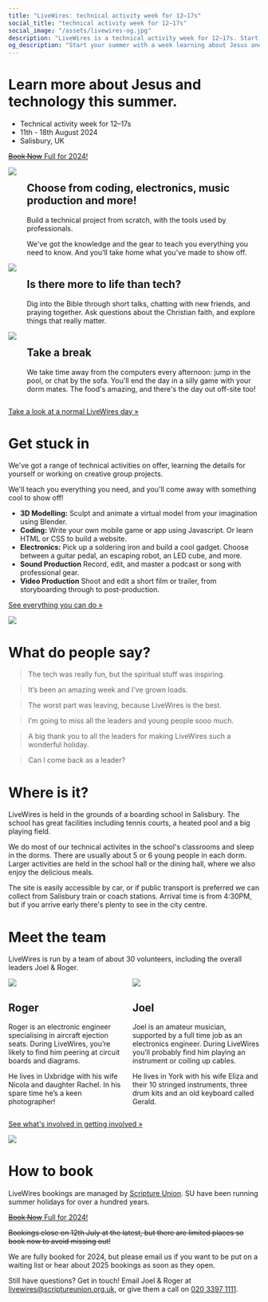 ```yaml
---
title: "LiveWires: technical activity week for 12–17s"
social_title: "technical activity week for 12–17s"
social_image: "/assets/livewires-og.jpg"
description: "LiveWires is a technical activity week for 12–17s. Start your summer learning about Jesus and technology."
og_description: "Start your summer with a week learning about Jesus and technology."
---
```


<h1 class="page-title">Learn more about Jesus and technology this summer.</h1>

* Technical activity week for 12–17s
* 11th - 18th August 2024
* Salisbury, UK

<a class="cta" href="https://events.scriptureunion.org.uk/event.php?id=1136" target="blank" rel="noopener" id="book-now"><del>Book Now</del> Full for 2024!</a>

<div class="columns columns-reverse">
<img src="/assets/photo/2022/electronics.jpg">
<div>

## Choose from coding, electronics, music production and more!

Build a technical project from scratch, with the tools used by professionals.

We've got the knowledge and the gear to teach you everything you need to know. And you’ll take home what you've made to show off.

</div>
</div>

<div class="columns">
<img src="/assets/photo/2019-talk.jpg">
<div>

## Is there more to life than tech?

Dig into the Bible through short talks, chatting with new friends, and praying together. Ask questions about the Christian faith, and explore things that really matter.

</div>
</div>

<div class="columns columns-reverse">
<img src="/assets/photo/2019-board-games.jpg">
<div>

## Take a break

We take time away from the computers every afternoon: jump in the pool, or chat by the sofa. You'll end the day in a silly game with your dorm mates. The food's amazing, and there's the day out off-site too!

</div>
</div>

[Take a look at a normal LiveWires day »](/day/)

# Get stuck in

We've got a range of technical activities on offer, learning the details for yourself or working on creative group projects.

We'll teach you everything you need, and you'll come away with something cool to show off!

* **3D Modelling:** Sculpt and animate a virtual model from your imagination using Blender.
* **Coding:** Write your own mobile game or app using Javascript. Or learn HTML or CSS to build a website.
* **Electronics:** Pick up a soldering iron and build a cool gadget. Choose between a guitar pedal, an escaping robot, an LED cube, and more.
* **Sound Production** Record, edit, and master a podcast or song with professional gear.
* **Video Production** Shoot and edit a short film or trailer, from storyboarding through to post-production.

[See everything you can do »](/tech/)

<img src="/assets/photo/2022/dualscreens.jpg" />


# What do people say?

> The tech was really fun, but the spiritual stuff was inspiring.

> It’s been an amazing week and I’ve grown loads.

> The worst part was leaving, because LiveWires is the best.

> I’m going to miss all the leaders and young people sooo much.

> A big thank you to all the leaders for making LiveWires such a wonderful holiday.

> Can I come back as a leader?


# Where is it?

LiveWires is held in the grounds of a boarding school in Salisbury. The school has great facilities including tennis courts, a heated pool and a big playing field.

We do most of our technical activites in the school's classrooms and sleep in the dorms. There are usually about 5 or 6 young people in each dorm. Larger activities are held in the school hall or the dining hall, where we also enjoy the delicious meals.

The site is easily accessible by car, or if public transport is preferred we can collect from Salisbury train or coach stations. Arrival time is from 4:30PM, but if you arrive early there's plenty to see in the city centre.


# Meet the team

LiveWires is run by a team of about 30 volunteers,
including the overall leaders Joel & Roger.

<div class="columns">
<div>
<div class="person-headshot">
  <img src="/assets/photo/roger.jpg">
  <h2>Roger</h2>
</div>
<div class="person-bio">

Roger is an electronic engineer specialising in aircraft ejection seats. During LiveWires, you’re likely to find him peering at circuit boards and diagrams.

He lives in Uxbridge with his wife Nicola and daughter Rachel. In his spare time he’s a keen photographer!

</div>
</div>
<div>
<div class="person-headshot">
  <img src="/assets/photo/joel.jpg">
  <h2>Joel</h2>
</div>
<div class="person-bio">

Joel is an amateur musician, supported by a full time job as an electronics engineer. During LiveWires you’ll probably find him playing an instrument or coiling up cables.

He lives in York with his wife Eliza and their 10 stringed instruments, three drum kits and an old keyboard called Gerald.

</div>
</div>
</div>

[See what's involved in getting involved »](/helping/)

<img src="/assets/photo/2022/team.jpg" />


# How to book <a id="book"></a>

LiveWires bookings are managed by [Scripture Union](https://events.scriptureunion.org.uk/). SU have been running summer holidays for over a hundred years.

<a class="cta" href="https://events.scriptureunion.org.uk/event.php?id=1136" target="blank" rel="noopener" id="book-now"><del>Book Now</del> Full for 2024!</a>

<del>Bookings close on 12th July at the latest, but there are limited places so book now to avoid missing out!</del>

We are fully booked for 2024, but please email us if you want to be put on a waiting list or hear about 2025 bookings as soon as they open.

Still have questions? Get in touch! Email Joel &amp; Roger at <a href="&#109;&#97;&#105;&#108;&#116;&#111;&#58;&#108;&#105;&#118;&#101;&#119;&#105;&#114;&#101;&#115;&#64;&#115;&#99;&#114;&#105;&#112;&#116;&#117;&#114;&#101;&#117;&#110;&#105;&#111;&#110;&#46;&#111;&#114;&#103;&#46;&#117;&#107;">&#108;&#105;&#118;&#101;&#119;&#105;&#114;&#101;&#115;&#64;&#115;&#99;&#114;&#105;&#112;&#116;&#117;&#114;&#101;&#117;&#110;&#105;&#111;&#110;&#46;&#111;&#114;&#103;&#46;&#117;&#107;</a>,
or give them a call on [020 3397 1111](tel:02033971111).


